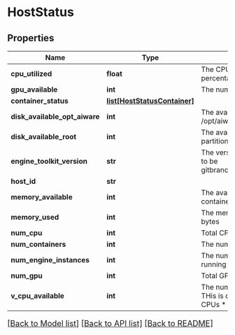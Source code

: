 # HostStatus

## Properties
Name | Type | Description | Notes
------------ | ------------- | ------------- | -------------
**cpu_utilized** | **float** | The CPU of the container as a percentage from 0-100 | [optional] 
**gpu_available** | **int** | The number of GPU available | [optional] 
**container_status** | [**list[HostStatusContainer]**](HostStatusContainer.md) |  | [optional] 
**disk_available_opt_aiware** | **int** | The available bytes in the /opt/aiware partition | [optional] 
**disk_available_root** | **int** | The available bytes in the root partition | [optional] 
**engine_toolkit_version** | **str** | The version of engine toolkit format to be gitbranch:gitcommit:epochBuildDate | [optional] 
**host_id** | **str** |  | [optional] 
**memory_available** | **int** | The available memory to the container in bytes | [optional] 
**memory_used** | **int** | The memory used by container in bytes | [optional] 
**num_cpu** | **int** | Total CPU | [optional] 
**num_containers** | **int** | The number of containers running | [optional] 
**num_engine_instances** | **int** | The number of engine instances running | [optional] 
**num_gpu** | **int** | Total GPU | [optional] 
**v_cpu_available** | **int** | The number of vCPUs available.  THis is calculated by Number of CPUs * % available * 1024 | [optional] 

[[Back to Model list]](../README.md#documentation-for-models) [[Back to API list]](../README.md#documentation-for-api-endpoints) [[Back to README]](../README.md)

<style>
     p, ul, ol, li { font-size: 18px !important;}
</style>


